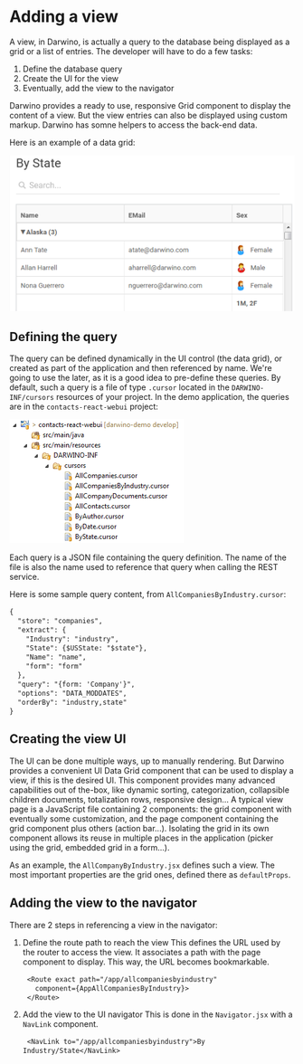 # Adding a view

A view, in Darwino, is actually a query to the database being displayed as a grid or a list of entries. The developer will have to do a few tasks:

1. Define the database query
2. Create the UI for the view
3. Eventually, add the view to the navigator

Darwino provides a ready to use, responsive Grid component to display the content of a view. But the view entries can also be displayed using custom markup. Darwino has somne helpers to access the back-end data.

Here is an example of a data grid:

![](sampleview.png)

## Defining the query
The query can be defined dynamically in the UI control (the data grid), or created as part of the application and then referenced by name. We're going to use the later, as it is a good idea to pre-define these queries.
By default, such a query is a file of type `.cursor` located in the `DARWINO-INF/cursors` resources of your project. In the demo application, the queries are in the `contacts-react-webui` project:

![](contacts-queries.png)

Each query is a JSON file containing the query definition. The name of the file is also the name used to reference that query when calling the REST service.

Here is some sample query content, from `AllCompaniesByIndustry.cursor`:

    {
      "store": "companies",
      "extract": {
        "Industry": "industry",
        "State": {$USState: "$state"},
        "Name": "name",
        "form": "form"
      },
      "query": "{form: 'Company'}",
      "options": "DATA_MODDATES",
      "orderBy": "industry,state"
    }

## Creating the view UI
The UI can be done multiple ways, up to manually rendering. But Darwino provides a convenient UI Data Grid component that can be used to display a view, if this is the desired UI. This component provides many advanced capabilities out of the-box, like dynamic sorting, categorization, collapsible children documents, totalization rows, responsive design...
A typical view page is a JavaScript file containing 2 components: the grid component with eventually some customization, and the page component containing the grid component plus others (action bar...). Isolating the grid in its own component allows its reuse in multiple places in the application (picker using the grid, embedded grid in a form...).

As an example, the `AllCompanyByIndustry.jsx` defines such a view. The most important properties are the grid ones, defined there as `defaultProps`.

## Adding the view to the navigator
There are 2 steps in referencing a view in the navigator:

1. Define the route path to reach the view
This defines the URL used by the router to access the view. It associates a path with the page component to display. This way, the URL becomes bookmarkable.

        <Route exact path="/app/allcompaniesbyindustry" 
          component={AppAllCompaniesByIndustry}>
        </Route>
        
2. Add the view to the UI navigator
This is done in the `Navigator.jsx` with a `NavLink` component.

        <NavLink to="/app/allcompaniesbyindustry">By Industry/State</NavLink>
